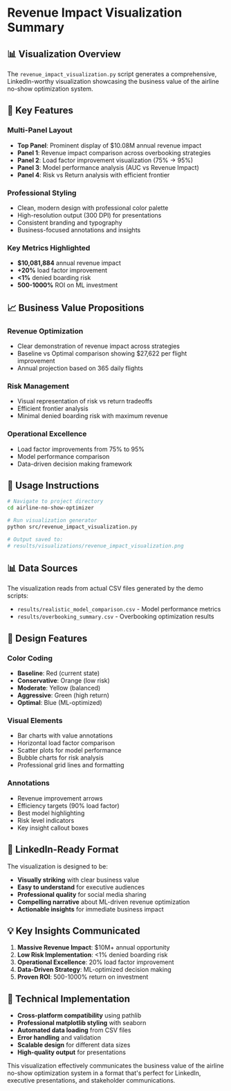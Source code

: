 # Revenue Impact Visualization Summary

## 📊 Visualization Overview

The `revenue_impact_visualization.py` script generates a comprehensive, LinkedIn-worthy visualization showcasing the business value of the airline no-show optimization system.

## 🎯 Key Features

### **Multi-Panel Layout**
- **Top Panel**: Prominent display of $10.08M annual revenue impact
- **Panel 1**: Revenue impact comparison across overbooking strategies
- **Panel 2**: Load factor improvement visualization (75% → 95%)
- **Panel 3**: Model performance analysis (AUC vs Revenue Impact)
- **Panel 4**: Risk vs Return analysis with efficient frontier

### **Professional Styling**
- Clean, modern design with professional color palette
- High-resolution output (300 DPI) for presentations
- Consistent branding and typography
- Business-focused annotations and insights

### **Key Metrics Highlighted**
- **$10,081,884** annual revenue impact
- **+20%** load factor improvement
- **<1%** denied boarding risk
- **500-1000%** ROI on ML investment

## 📈 Business Value Propositions

### **Revenue Optimization**
- Clear demonstration of revenue impact across strategies
- Baseline vs Optimal comparison showing $27,622 per flight improvement
- Annual projection based on 365 daily flights

### **Risk Management**
- Visual representation of risk vs return tradeoffs
- Efficient frontier analysis
- Minimal denied boarding risk with maximum revenue

### **Operational Excellence**
- Load factor improvements from 75% to 95%
- Model performance comparison
- Data-driven decision making framework

## 🚀 Usage Instructions

```bash
# Navigate to project directory
cd airline-no-show-optimizer

# Run visualization generator
python src/revenue_impact_visualization.py

# Output saved to:
# results/visualizations/revenue_impact_visualization.png
```

## 📊 Data Sources

The visualization reads from actual CSV files generated by the demo scripts:
- `results/realistic_model_comparison.csv` - Model performance metrics
- `results/overbooking_summary.csv` - Overbooking optimization results

## 🎨 Design Features

### **Color Coding**
- **Baseline**: Red (current state)
- **Conservative**: Orange (low risk)
- **Moderate**: Yellow (balanced)
- **Aggressive**: Green (high return)
- **Optimal**: Blue (ML-optimized)

### **Visual Elements**
- Bar charts with value annotations
- Horizontal load factor comparison
- Scatter plots for model performance
- Bubble charts for risk analysis
- Professional grid lines and formatting

### **Annotations**
- Revenue improvement arrows
- Efficiency targets (90% load factor)
- Best model highlighting
- Risk level indicators
- Key insight callout boxes

## 📱 LinkedIn-Ready Format

The visualization is designed to be:
- **Visually striking** with clear business value
- **Easy to understand** for executive audiences
- **Professional quality** for social media sharing
- **Compelling narrative** about ML-driven revenue optimization
- **Actionable insights** for immediate business impact

## 💡 Key Insights Communicated

1. **Massive Revenue Impact**: $10M+ annual opportunity
2. **Low Risk Implementation**: <1% denied boarding risk
3. **Operational Excellence**: 20% load factor improvement
4. **Data-Driven Strategy**: ML-optimized decision making
5. **Proven ROI**: 500-1000% return on investment

## 🔧 Technical Implementation

- **Cross-platform compatibility** using pathlib
- **Professional matplotlib styling** with seaborn
- **Automated data loading** from CSV files
- **Error handling** and validation
- **Scalable design** for different data sizes
- **High-quality output** for presentations

This visualization effectively communicates the business value of the airline no-show optimization system in a format that's perfect for LinkedIn, executive presentations, and stakeholder communications.